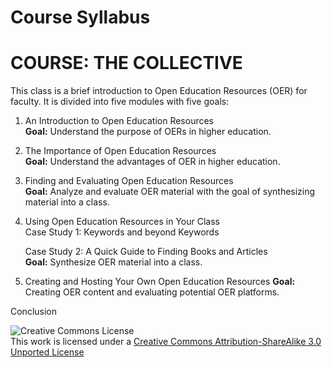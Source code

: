 # Course Syllabus
# COURSE: THE COLLECTIVE 

This class is a brief introduction to Open Education Resources (OER) for faculty. It is divided into five modules with five goals:

1. An Introduction to Open Education Resources  
    **Goal:** Understand the purpose of OERs in higher education.

2. The Importance of Open Education Resources  
    **Goal:** Understand the advantages of OER in higher education.

3. Finding and Evaluating Open Education Resources  
    **Goal:** Analyze and evaluate OER  material with the goal of synthesizing material into a class.

4. Using Open Education Resources in Your Class  
    Case Study 1: Keywords and beyond Keywords
    
    Case Study 2: A Quick Guide to Finding Books and Articles  
    **Goal:** Synthesize OER material into a class.

5. Creating and Hosting Your Own Open Education Resources
    **Goal:** Creating OER content and evaluating potential OER platforms.

Conclusion

![Creative Commons License](http://i.creativecommons.org/l/by-sa/3.0/88x31.png)  
This work is licensed under a [Creative Commons Attribution-ShareAlike 3.0 Unported License](http://creativecommons.org/licenses/by-sa/3.0/deed.en_US)
